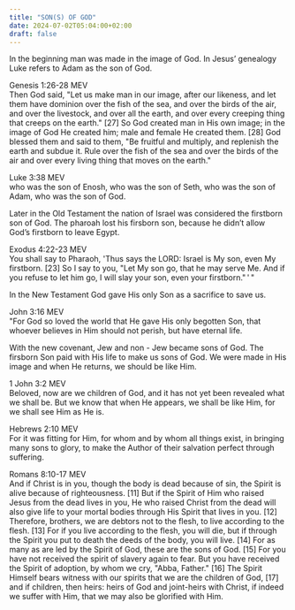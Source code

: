 ```yaml
---
title: "SON(S) OF GOD"
date: 2024-07-02T05:04:00+02:00
draft: false
---
```

<html>
 <head></head>
 <body>
  <p>In the beginning man was made in the image of God. In Jesus’ genealogy Luke refers to Adam as the son of God.</p>
  <p>Genesis 1:26-28 MEV<br>Then God said, "Let us make man in our image, after our likeness, and let them have dominion over the fish of the sea, and over the birds of the air, and over the livestock, and over all the earth, and over every creeping thing that creeps on the earth." [27] So God created man in His own image; in the image of God He created him; male and female He created them. [28] God blessed them and said to them, "Be fruitful and multiply, and replenish the earth and subdue it. Rule over the fish of the sea and over the birds of the air and over every living thing that moves on the earth."</p>
  <p>Luke 3:38 MEV<br>who was the son of Enosh, who was the son of Seth, who was the son of Adam, who was the son of God.</p>
  <p>Later in the Old Testament the nation of Israel was considered the firstborn son of God. The pharoah lost his firsborn son, because he didn’t allow God’s firstborn to leave Egypt.</p>
  <p>Exodus 4:22-23 MEV<br>You shall say to Pharaoh, 'Thus says the LORD: Israel is My son, even My firstborn. [23] So I say to you, "Let My son go, that he may serve Me. And if you refuse to let him go, I will slay your son, even your firstborn." ' "</p>
  <p>In the New Testament God gave His only Son as a sacrifice to save us.</p>
  <p>John 3:16 MEV<br>"For God so loved the world that He gave His only begotten Son, that whoever believes in Him should not perish, but have eternal life.</p>
  <p>With the new covenant, Jew and non - Jew became sons of God. The firsborn Son paid with His life to make us sons of God. We were made in His image and when He returns, we should be like Him.</p>
  <p>1 John 3:2 MEV<br>Beloved, now are we children of God, and it has not yet been revealed what we shall be. But we know that when He appears, we shall be like Him, for we shall see Him as He is.</p>
  <p>Hebrews 2:10 MEV<br>For it was fitting for Him, for whom and by whom all things exist, in bringing many sons to glory, to make the Author of their salvation perfect through suffering.</p>
  <p>Romans 8:10-17 MEV<br>And if Christ is in you, though the body is dead because of sin, the Spirit is alive because of righteousness. [11] But if the Spirit of Him who raised Jesus from the dead lives in you, He who raised Christ from the dead will also give life to your mortal bodies through His Spirit that lives in you. [12] Therefore, brothers, we are debtors not to the flesh, to live according to the flesh. [13] For if you live according to the flesh, you will die, but if through the Spirit you put to death the deeds of the body, you will live. [14] For as many as are led by the Spirit of God, these are the sons of God. [15] For you have not received the spirit of slavery again to fear. But you have received the Spirit of adoption, by whom we cry, "Abba, Father." [16] The Spirit Himself bears witness with our spirits that we are the children of God, [17] and if children, then heirs: heirs of God and joint-heirs with Christ, if indeed we suffer with Him, that we may also be glorified with Him.<br>&nbsp;</p>
 </body>
</html>